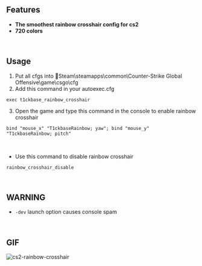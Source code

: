 ## Features
- **The smoothest rainbow crosshair config for cs2**
- **720 colors**

<br/>

## Usage
1. Put all cfgs into :file_folder:Steam\steamapps\common\Counter-Strike Global Offensive\game\csgo\cfg
2. Add this command in your autoexec.cfg
```
exec t1ckbase_rainbow_crosshair
```
3. Open the game and type this command in the console to enable rainbow crosshair
```
bind "mouse_x" "T1ckbaseRainbow; yaw"; bind "mouse_y" "T1ckbaseRainbow; pitch"
```
<br/>

- Use this command to disable rainbow crosshair
```
rainbow_crosshair_disable
```

<br/>

## WARNING
- `-dev` launch option causes console spam

<br/>

## GIF
![cs2-rainbow-crosshair](https://github.com/T1ckbase/cs2-rainbow-crosshair/assets/146760065/6a01bc8a-d4c8-48ad-b6ed-f93c4a2c1b64)
